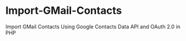 Import-GMail-Contacts
=====================

Import GMail Contacts Using Google Contacts Data API and OAuth 2.0 in PHP

